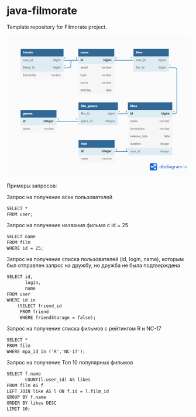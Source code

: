 # java-filmorate
Template repository for Filmorate project.

![img_4.png](https://github.com/iliodor1/java-filmorate/blob/add-database/Untitled.png?raw=true)

Примеры запросов:

Запрос на получение всех пользователей
```
SELECT * 
FROM user;
```
Запрос на получение названия фильма с id = 25
```
SELECT name 
FROM film
WHERE id = 25;
```
Запрос на получение списка пользователей (id, login, name), которым был отправлен запрос на дружбу, но дружба не была подтверждена
```
SELECT id,
       login,
       name
FROM user
WHERE id in
    (SELECT friend_id
     FROM friend
     WHERE friendStorage = false);
```
Запрос на получение списка фильмов с рейтингом R и NC-17
```
SELECT *
FROM film
WHERE mpa_id in ('R','NC-17');
```
Запрос на получение Топ 10 популярных фильмов
```
SELECT f.name
       COUNT(l.user_id) AS likes
FROM film AS f
LEFT JOIN like AS l ON f.id = l.film_id
GROUP BY f.name
ORDER BY likes DESC
LIMIT 10;
```
